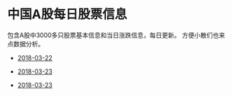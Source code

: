 # 中国A股每日股票信息

包含A股中3000多只股票基本信息和当日涨跌信息，每日更新。
方便小散们也来点数据分析。

* [2018-03-22](https://navyran.oss-cn-shanghai.aliyuncs.com/tools/docs/abc.md)

* [2018-03-23](https://navyran.oss-cn-shanghai.aliyuncs.com/docs/stock/stock_all.xlsx)

* [2018-03-23](https://navyran.oss-cn-shanghai.aliyuncs.com/docs/stock/stock_all.xlsx)

